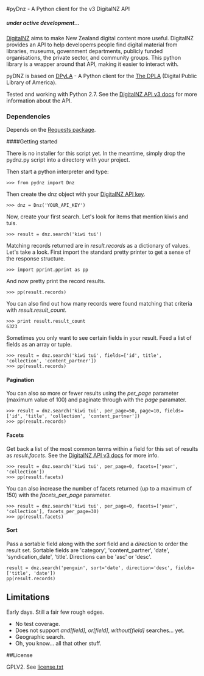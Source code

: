 #pyDnz - A Python client for the v3 DigitalNZ API
##### under active development...

[DigitalNZ](http://digitalnz.org/) aims to make New Zealand digital content more useful. DigitalNZ provides an API to help developerrs people find digital material from libraries, museums, government departments, publicly funded organisations, the private sector, and community groups. This python library is a wrapper around that API, making it easier to interact with.

pyDNZ is based on [DPyLA](https://github.com/bibliotechy/DPyLA) - A Python client for the [The DPLA](http://dp.la) (Digital Public Library of America).

Tested and working with Python 2.7. See the [DigitalNZ API v3 docs](http://digitalnz.org/developers/api-docs-v3/search-records-api-v3) for more information about the API.

### Dependencies
Depends on the [Requests package](http://www.python-requests.org/en/latest/).

####Getting started

There is no installer for this script yet. In the meantime, simply drop the pydnz.py script into a directory with your project. 

Then start a python interpreter and type:

`>>> from pydnz import Dnz`

Then create the dnz object with your [DigitalNZ API key](http://digitalnz.org/api_keys).

`>>> dnz = Dnz('YOUR_API_KEY')` 

Now, create your first search. Let's look for items that mention kiwis and tuis.

`>>> result = dnz.search('kiwi tui')`

Matching records returned are in _result.records_ as a dictionary of values. Let's take a look. First import the standard pretty printer to get a sense of the response structure.

`>>> import pprint.pprint as pp`

And now pretty print the record results.

`>>> pp(result.records)`

You can also find out how many records were found matching that criteria with _result.result_count_.
```
>>> print result.result_count
6323
```

Sometimes you only want to see certain fields in your result. Feed a list of fields as an array or tuple.

```
>>> result = dnz.search('kiwi tui', fields=['id', title', 'collection', 'content_partner'])
>>> pp(result.records)
```

#### Pagination
You can also so more or fewer results using the _per_page_ parameter (maximum value of 100) and paginate through with the _page_ paramater.

```
>>> result = dnz.search('kiwi tui', per_page=50, page=10, fields=['id', 'title', 'collection', 'content_partner'])
>>> pp(result.records)
```

#### Facets
Get back a list of the most common terms within a field for this set of results as _result.facets_. See the [DigitalNZ API v3 docs](http://digitalnz.org/developers/api-docs-v3/search-records-api-v3) for more info.

```
>>> result = dnz.search('kiwi tui', per_page=0, facets=['year', 'collection'])
>>> pp(result.facets)
```

You can also increase the number of facets returned (up to a maximum of 150) with the _facets_per_page_ parameter.

```
>>> result = dnz.search('kiwi tui', per_page=0, facets=['year', 'collection'], facets_per_page=30)
>>> pp(result.facets)
```

#### Sort
Pass a sortable field along with the _sort_ field and a _direction_ to order the result set. Sortable fields are 'category', 'content_partner', 'date', 'syndication_date', 'title'. Directions can be 'asc' or 'desc'.

```
result = dnz.search('penguin', sort='date', direction='desc', fields=['title', 'date'])
pp(result.records)
```

## Limitations
Early days. Still a fair few rough edges.
* No test coverage.
* Does not support _and[field]_, _or[field]_, _without[field]_ searches... yet.
* Geographic search.
* Oh, you know... all that other stuff.

##License

GPLV2. 
See [license.txt](license.txt)